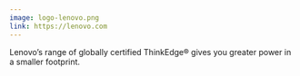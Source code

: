 ```yaml
---
image: logo-lenovo.png
link: https://lenovo.com
---
```


Lenovo’s range of globally certified ThinkEdge® gives you greater power in a smaller footprint.
